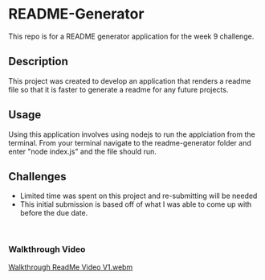 # README-Generator
This repo is for a README generator application for the week 9 challenge.

## Description
This project was created to develop an application that renders a readme file so that it is faster to generate a readme for any future projects.

## Usage 
Using this application involves using nodejs to run the applciation from the terminal.
From your terminal navigate to the readme-generator folder and enter "node index.js" and the file should run. 

## Challenges
* Limited time was spent on this project and re-submitting will be needed
* This initial submission is based off of what I was able to come up with before the due date.
<br>

### Walkthrough Video 
[Walkthrough ReadMe Video V1.webm](https://user-images.githubusercontent.com/119633009/222615846-63a50724-1a2f-417e-9c45-5e49f8ba2806.webm)

